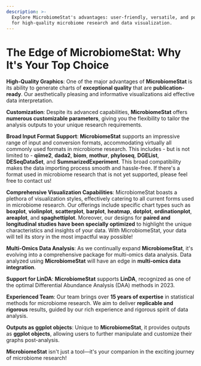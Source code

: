 ```yaml
---
description: >-
  Explore MicrobiomeStat's advantages: user-friendly, versatile, and powerful
  for high-quality microbiome research and data visualization.
---
```


# The Edge of MicrobiomeStat: Why It's Your Top Choice

**High-Quality Graphics**: One of the major advantages of **MicrobiomeStat** is its ability to generate charts of **exceptional quality** that are **publication-ready**. Our aesthetically pleasing and informative visualizations aid effective data interpretation.

**Customization**: Despite its advanced capabilities, **MicrobiomeStat** offers **numerous customizable parameters**, giving you the flexibility to tailor the analysis outputs to your unique research requirements.

**Broad Input Format Support**: **MicrobiomeStat** supports an impressive range of input and conversion formats, accommodating virtually all commonly used formats in microbiome research. This includes - but is not limited to - **qiime2**, **dada2**, **biom**, **mothur**, **phyloseq**, **DGEList**, **DESeqDataSet**, and **SummarizedExperiment**. This broad compatibility makes the data importing process smooth and hassle-free. If there's a format used in microbiome research that is not yet supported, please feel free to contact us!

**Comprehensive Visualization Capabilities**: MicrobiomeStat boasts a plethora of visualization styles, effectively catering to all current forms used in microbiome research. Our offerings include specific chart types such as **boxplot**, **violinplot**, **scatterplot**, **barplot**, **heatmap**, **dotplot**, **ordinationplot**, **areaplot**, and **spaghettiplot**. Moreover, our designs for **paired and longitudinal studies have been specially optimized** to highlight the unique characteristics and insights of your data. With MicrobiomeStat, your data will tell its story in the most impactful way possible!&#x20;

**Multi-Omics Data Analysis**: As we continually expand **MicrobiomeStat**, it's evolving into a comprehensive package for multi-omics data analysis. Data analyzed using **MicrobiomeStat** will have an edge in **multi-omics data integration**.

**Support for LinDA**: **MicrobiomeStat** supports **LinDA**, recognized as one of the optimal Differential Abundance Analysis (DAA) methods in 2023.

**Experienced Team**: Our team brings over **15 years of expertise** in statistical methods for microbiome research. We aim to deliver **replicable and rigorous** results, guided by our rich experience and rigorous spirit of data analysis.

**Outputs as ggplot objects**: Unique to **MicrobiomeStat**, it provides outputs as **ggplot objects**, allowing users to further manipulate and customize their graphs post-analysis.

**MicrobiomeStat** isn't just a tool—it's your companion in the exciting journey of microbiome research!&#x20;
